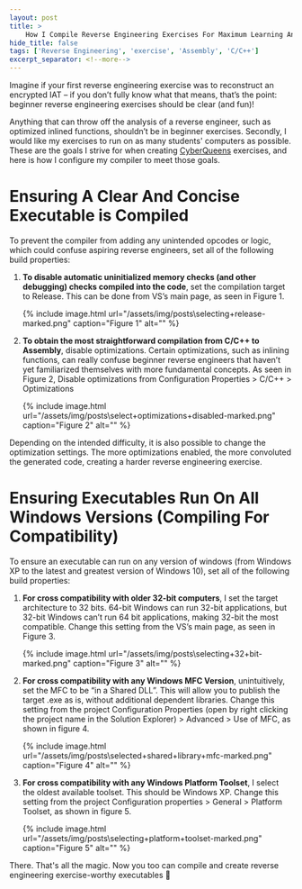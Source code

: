 ```yaml
---
layout: post
title: >
    How I Compile Reverse Engineering Exercises For Maximum Learning And Minimum Noise
hide_title: false
tags: ['Reverse Engineering', 'exercise', 'Assembly', 'C/C++']
excerpt_separator: <!--more-->
---
```

Imagine if your first reverse engineering exercise was to reconstruct an encrypted IAT – if you don’t fully know what that means, that’s the point: beginner reverse engineering exercises should be clear (and fun)!
<!--more-->
Anything that can throw off the analysis of a reverse engineer, such as optimized inlined functions, shouldn’t be in beginner exercises. Secondly, I would like my exercises to run on as many students' computers as possible. These are the goals I strive for when creating [CyberQueens](https://cyberqueens.org/) exercises, and here is how I configure my compiler to meet those goals.
# Ensuring A Clear And Concise Executable is Compiled
To prevent the compiler from adding any unintended opcodes or logic, which could confuse aspiring reverse engineers, set all of the following build properties:
1. **To disable automatic uninitialized memory checks \(and other debugging\) checks compiled into the code**, set the compilation target to Release. This can be done from VS’s main page, as seen in Figure 1. 

    {% include image.html url="/assets/img/posts\selecting+release-marked.png" caption="Figure 1" alt="" %}

2. **To obtain the most straightforward compilation from C/C\+\+ to Assembly**,  disable optimizations. Certain optimizations, such as inlining  functions, can really confuse beginner reverse engineers that haven’t  yet familiarized themselves with more fundamental concepts. As seen in  Figure 2, Disable optimizations from Configuration Properties > C/C\+\+ > Optimizations

    {% include image.html url="/assets/img/posts\select+optimizations+disabled-marked.png" caption="Figure 2" alt="" %}


Depending on the intended difficulty, it is also possible to change the optimization settings. The more optimizations enabled, the more convoluted the generated code, creating a harder reverse engineering exercise.
# Ensuring Executables Run On All Windows Versions \(Compiling For Compatibility\)
To ensure an executable can run on any version of windows \(from Windows XP to the latest and greatest version of Windows 10\), set all of the following build properties:
1. **For cross compatibility with older 32\-bit computers**, I set the target architecture to 32 bits. 64\-bit Windows can run 32\-bit applications, but 32\-bit Windows can’t run 64 bit applications, making 32\-bit the most compatible. Change this setting from the VS’s main page, as seen in Figure 3.

    {% include image.html url="/assets/img/posts\selecting+32+bit-marked.png" caption="Figure 3" alt="" %}

2. **For cross compatibility with any Windows MFC Version**, unintuitively, set the MFC to be “in a Shared DLL”. This will allow you to publish the target .exe as is, without additional dependent libraries. Change this setting from the project Configuration Properties \(open by right clicking the project name in the Solution Explorer\) > Advanced > Use of MFC, as shown in figure 4.

    {% include image.html url="/assets/img/posts\selected+shared+library+mfc-marked.png" caption="Figure 4" alt="" %}

3. **For cross compatibility with any Windows Platform Toolset**, I select the oldest available toolset. This should be Windows XP. Change this setting from the project Configuration properties > General > Platform Toolset, as shown in figure 5.

    {% include image.html url="/assets/img/posts\selecting+platform+toolset-marked.png" caption="Figure 5" alt="" %}


There. That's all the magic. Now you too can compile and create reverse engineering exercise\-worthy executables 🥰